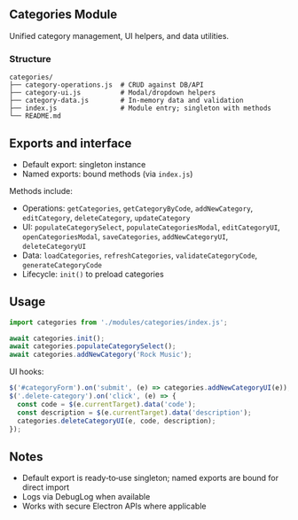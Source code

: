 ## Categories Module

Unified category management, UI helpers, and data utilities.

### Structure
```
categories/
├── category-operations.js  # CRUD against DB/API
├── category-ui.js          # Modal/dropdown helpers
├── category-data.js        # In‑memory data and validation
├── index.js                # Module entry; singleton with methods
└── README.md
```

## Exports and interface

- Default export: singleton instance
- Named exports: bound methods (via `index.js`)

Methods include:
- Operations: `getCategories`, `getCategoryByCode`, `addNewCategory`, `editCategory`, `deleteCategory`, `updateCategory`
- UI: `populateCategorySelect`, `populateCategoriesModal`, `editCategoryUI`, `openCategoriesModal`, `saveCategories`, `addNewCategoryUI`, `deleteCategoryUI`
- Data: `loadCategories`, `refreshCategories`, `validateCategoryCode`, `generateCategoryCode`
- Lifecycle: `init()` to preload categories

## Usage

```javascript
import categories from './modules/categories/index.js';

await categories.init();
await categories.populateCategorySelect();
await categories.addNewCategory('Rock Music');
```

UI hooks:
```javascript
$('#categoryForm').on('submit', (e) => categories.addNewCategoryUI(e));
$('.delete-category').on('click', (e) => {
  const code = $(e.currentTarget).data('code');
  const description = $(e.currentTarget).data('description');
  categories.deleteCategoryUI(e, code, description);
});
```

## Notes
- Default export is ready‑to‑use singleton; named exports are bound for direct import
- Logs via DebugLog when available
- Works with secure Electron APIs where applicable